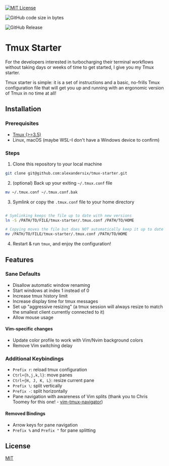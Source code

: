[![MIT License](https://img.shields.io/badge/License-MIT-green.svg)](https://choosealicense.com/licenses/mit/)

![GitHub code size in bytes](https://img.shields.io/github/languages/code-size/alexandersix/tmux-starter)

![GitHub Release](https://img.shields.io/github/v/release/alexandersix/tmux-starter)

# Tmux Starter

For the developers interested in turbocharging their terminal workflows without taking days or weeks of time to get started, I give you my Tmux starter.

Tmux starter is simple: it is a set of instructions and a basic, no-frills Tmux configuration file that will get you up and running with an ergonomic version of Tmux in no time at all!

## Installation

### Prerequisites

- [Tmux (>=3.5)](https://github.com/tmux/tmux)
- Linux, macOS (maybe WSL–I don't have a Windows device to confirm)

### Steps

1. Clone this repository to your local machine

```bash
git clone git@github.com:alexandersix/tmux-starter.git
```

2. (optional) Back up your exiting `~/.tmux.conf` file

```bash
mv ~/.tmux.conf ~/.tmux.conf.bak
```

3. Symlink or copy the `.tmux.conf` file to your home directory

```bash

# Symlinking keeps the file up to date with new versions
ln -S /PATH/TO/FILE/tmux-starter/.tmux.conf /PATH/TO/HOME

# Copying moves the file but does NOT automatically keep it up to date
mv /PATH/TO/FILE/tmux-starter/.tmux.conf /PATH/TO/HOME

```

4. Restart & run `tmux`, and enjoy the configuration!

## Features

### Sane Defaults

- Disallow automatic window renaming
- Start windows at index 1 instead of 0
- Increase tmux history limit
- Increase display time for tmux messages
- Set up "aggressive resizing" (a tmux session will always resize to match the smallest client currently connected to it)
- Allow mouse usage

#### Vim-specific changes

- Update color profile to work with Vim/Nvim background colors
- Remove Vim switching delay

### Additional Keybindings

- `Prefix r`: reload tmux configuration
- `Ctrl+{h,j,k,l}`: move panes
- `Ctrl+{H, J, K, L}`: resize current pane
- `Prefix \`: split vertically
- `Prefix -`: split horizontally
- Pane navigation with awareness of Vim splits (thank you to Chris Toomey for this one! - [vim-tmux-navigator](https://github.com/christoomey/vim-tmux-navigator))

#### Removed Bindings

- Arrow keys for pane navigation
- `Prefix %` and `Prefix "` for pane splitting

## License

[MIT](https://choosealicense.com/licenses/mit/)
